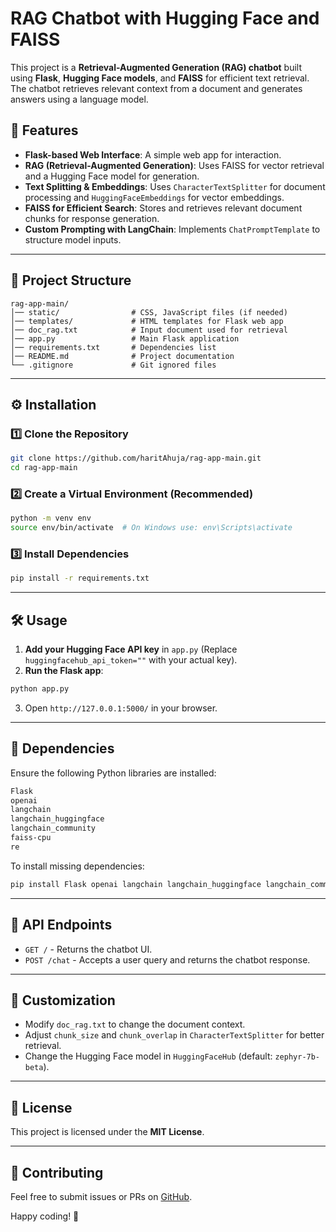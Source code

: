 # RAG Chatbot with Hugging Face and FAISS

This project is a **Retrieval-Augmented Generation (RAG) chatbot** built using **Flask**, **Hugging Face models**, and **FAISS** for efficient text retrieval. The chatbot retrieves relevant context from a document and generates answers using a language model.

## 🚀 Features
- **Flask-based Web Interface**: A simple web app for interaction.
- **RAG (Retrieval-Augmented Generation)**: Uses FAISS for vector retrieval and a Hugging Face model for generation.
- **Text Splitting & Embeddings**: Uses `CharacterTextSplitter` for document processing and `HuggingFaceEmbeddings` for vector embeddings.
- **FAISS for Efficient Search**: Stores and retrieves relevant document chunks for response generation.
- **Custom Prompting with LangChain**: Implements `ChatPromptTemplate` to structure model inputs.

---

## 📂 Project Structure

```
rag-app-main/
│── static/                # CSS, JavaScript files (if needed)
│── templates/             # HTML templates for Flask web app
│── doc_rag.txt            # Input document used for retrieval
│── app.py                 # Main Flask application
│── requirements.txt       # Dependencies list
│── README.md              # Project documentation
└── .gitignore             # Git ignored files
```

---

## ⚙️ Installation

### 1️⃣ Clone the Repository

```sh
git clone https://github.com/haritAhuja/rag-app-main.git
cd rag-app-main
```

### 2️⃣ Create a Virtual Environment (Recommended)

```sh
python -m venv env
source env/bin/activate  # On Windows use: env\Scripts\activate
```

### 3️⃣ Install Dependencies

```sh
pip install -r requirements.txt
```

---

## 🛠️ Usage

1. **Add your Hugging Face API key** in `app.py` (Replace `huggingfacehub_api_token=""` with your actual key).
2. **Run the Flask app**:

```sh
python app.py
```

3. Open `http://127.0.0.1:5000/` in your browser.

---

## 📜 Dependencies

Ensure the following Python libraries are installed:

```txt
Flask
openai
langchain
langchain_huggingface
langchain_community
faiss-cpu
re
```

To install missing dependencies:

```sh
pip install Flask openai langchain langchain_huggingface langchain_community faiss-cpu
```

---

## 📖 API Endpoints

- `GET /` - Returns the chatbot UI.
- `POST /chat` - Accepts a user query and returns the chatbot response.

---

## 🔧 Customization

- Modify `doc_rag.txt` to change the document context.
- Adjust `chunk_size` and `chunk_overlap` in `CharacterTextSplitter` for better retrieval.
- Change the Hugging Face model in `HuggingFaceHub` (default: `zephyr-7b-beta`).

---

## 📄 License

This project is licensed under the **MIT License**.

---

## 🤝 Contributing

Feel free to submit issues or PRs on [GitHub](https://github.com/haritAhuja/rag-app-main).

Happy coding! 🚀
